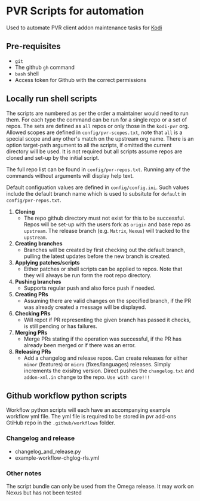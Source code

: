 # PVR Scripts for automation
Used to automate PVR client addon maintenance tasks for [Kodi](https://kodi.tv)

## Pre-requisites

* `git`
* The github `gh` command
* `bash` shell
* Access token for Github with the correct permissions

## Locally run shell scripts

The scripts are numbered as per the order a maintainer would need to run them. For each type the command can be run for a single repo or a set of repos. The sets are defined as `all` repos or only those in the `kodi-pvr` org. Allowed scopes are defined in `config/pvr-scopes.txt`, note that `all` is a special scope and any other's match on the upstream org name. There is an option target-path argument to all the scripts, if omitted the current directory will be used. It is not required but all scripts assume repos are cloned and set-up by the initial script.

The full repo list can be found in `config/pvr-repos.txt`. Running any of the commands without arguments will display help text.

Default configuation values are defined in `config/config.ini`. Such values include the default branch name which is used to subsitute for `default` in `config/pvr-repos.txt`.

1. **Cloning**
    * The repo github directory must not exist for this to be successful. Repos will be set-up with the users fork as `origin` and base repo as `upstream`. The release branch (e.g. `Matrix`, `Nexus`) will tracked to the `upstream`.
2. **Creating branches**
    * Branches will be created by first checking out the default branch, pulling the latest updates before the new branch is created.
3. **Applying patches/scripts**
    * Either patches or shell scripts can be applied to repos. Note that they will always be run form the root repo directory.
4. **Pushing branches**
    * Supports regular push and also force push if needed.
5. **Creating PRs**
    * Assuming there are valid changes on the specified branch, if the PR was already created a message will be displayed.
6. **Checking PRs**
    * Will repot if PR representing the given branch has passed it checks, is still pending or has failures.
7. **Merging PRs**
    * Merge PRs stating if the operation was successful, if the PR has already been merged or if there was an error.
8. **Releasing PRs**
    * Add a changelog and release repos. Can create releases for either `minor` (features) or `micro` (fixes/languages) releases. Simply increments the exisitng version. Direct pushes the `changelog.txt` and `addon-xml.in` change to the repo. `Use with care!!!`

## Github workflow python scripts

Workflow python scripts will each have an accompanying example workflow yml file. The yml file is required to be stored in pvr add-ons GtiHub repo in the `.github/workflows` folder.

### Changelog and release

* changelog_and_release.py
* example-workflow-chglog-rls.yml

### Other notes

The script bundle can only be used from the Omega release. It may work on Nexus but has not been tested
